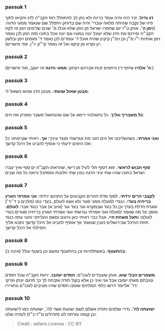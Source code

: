 
### passuk 1
<b>דג גדול.</b> זכר היה והיה עומד בריוח ולא נתן לב להתפלל רמז הקב"ה לדג והקיאו לתוך פיה של נקבה שהיתה מלאה עוברי' והיה שם בדוחק ויתפלל שם שנאמר ממעי הדגה: (<b>וימן ה׳.</b> אותן ט״ז יום שחסרו ישראל מן המן שלא אכלו מ׳ שנים שלימים המן זה לקח הקב״ה ופירנס את הדג שלא יעוכל יונה במעיו וגם יונה אכל בתוכו מזה המן לכן נאמר וימן אותיות י״ו מ״ן וכן וימ״ן קיקיון שהיה אוכל ד' עומרים לכן נאמר ד' פעמים וימן ובלשון יון נקרא מן קיקא ועל זה נאמר קי״ק יו״ן. סוד מישרים):

### passuk 2
(<b>ה' אלהיו</b> שיתף דין ורחמים זכות אברהם ויצחק: <b>ממעי הדגה</b> זה יעקב, סוד מישרים:)

### passuk 3
<b>מבטן שאול שועתי.</b> מבטן הדג שהוא כשאול לי:

### passuk 4
<b>כל משבריך וגליך.</b> כל נחשולוהי דימא על שם שהנחשול משבר ומפרק את הים:

### passuk 5
<b>ואני אמרתי.</b> כשהשליכוני אל הים הנני מת ונגרשתי מנגד עיניך:
<b>אך.</b> ראיתי שקיימתני כל אלו הימים ידעתי כי אוסיף להביט אל היכל קדשך:

### passuk 6
<b>סוף חבוש לראשי.</b> ימא דסוף תלי לעיל מן רישי, שהראהו הקב"ה ים סוף ואיך עברו ישראל בתוכו שהיו שתי עיני הדגה כמין שתי חלונות ומסתכל ורואה כל מה שבים:

### passuk 7
<b>לקצבי הרים ירדתי.</b> לסוף מדת ההרים הקבועים על התהום ירדתי:
<b>אני אמרתי הארץ בריחיה בעדי.</b> כנגדי למעלה ממני סגור ולא אצא לעולם, בעדי כמו (מלכים ב ד׳:ד׳) וסגרת הדלת בעדך וכן כל בעד שבמקרא עור בעד עור (איוב א) אבר כנגד אבר: 
<b>לעולם.</b> מוסב על מה שאמר למעלה ואני אמרתי נגרשתי ואני אמרתי הארץ בריחיה סגורים בעדי לעולם:
<b>ותעל משחת חיי.</b> אבל כבר ראיתי כאן גיהנם ומשם העליתני והנני עתה כנגד תחת ההיכל שבירושלים כענין שנאמר אך אוסיף להביט אל היכל קדשך ותבא אליך תפילתי אל היכל קדשך:

### passuk 8
<b>בהתעטף.</b> באשתלהיות וכן בהתעטף נפשם וכן בעטף עולל (איכה ב):

### passuk 9
<b>משמרים הבלי שוא.</b> אותן שעובדים לעכו"ם: 
<b>חסדם יעזובו.</b> יראת הקב"ה שכל חסדם וטובתם מאתו יעזובו אבל אני איני כן אלא בקול תודה אזבחה לך כך תרגם יונתן ופרקי דר' אליעזר דרשו כלפי המלחים שעזבו חסדם שהיו מטיבים לעכו"ם ונתגיירו:

### passuk 10
<b>ישועתה לה'.</b> נדרי שלמים ותודה אשלם לשם ישועות אשר לה', ישועתה כמו לישועתה וכן קומה עזרתה לנו (תהילים מ״ד:כ״ז) לעזרה שלנו:

>Credit : sefaris
>License : CC-BY